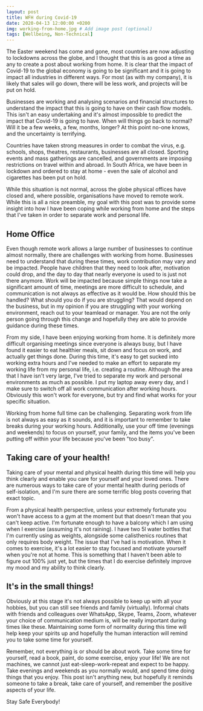 ```yaml
---
layout: post
title: WFH during Covid-19
date: 2020-04-13 12:00:00 +0200
img: working-from-home.jpg # Add image post (optional)
tags: [Wellbeing, Non-Technical]
---
```


The Easter weekend has come and gone, most countries are now adjusting to lockdowns across the globe, and I thought that this is as good a time as any to create a post about working from home.  It is clear that the impact of Covid-19 to the global economy is going to be significant and it is going to impact all industries in different ways. For most (as with my company), it is likely that sales will go down, there will be less work, and projects will be put on hold. 

Businesses are working and analysing scenarios and financial structures to understand the impact that this is going to have on their cash flow models. This isn't an easy undertaking and it's almost impossible to predict the impact that Covid-19 is going to have. When will things go back to normal? Will it be a few weeks, a few, months, longer? At this point no-one knows, and the uncertainty is terrifying.

Countries have taken strong measures in order to combat the virus, e.g. schools, shops, theatres, restaurants, businesses are all closed. Sporting events and mass gatherings are cancelled, and governments are imposing restrictions on travel within and abroad. In South Africa, we have been in lockdown and ordered to stay at home - even the sale of alcohol and cigarettes has been put on hold.

While this situation is not normal, across the globe physical offices have closed and, where possible, organisations have moved to remote work. While this is all a nice preamble, my goal with this post was to provide some insight into how I have been coping while working from home and the steps that I've taken in order to separate work and personal life.


## Home Office
Even though remote work allows a large number of businesses to continue almost normally, there are challenges with working from home. Businesses need to understand that during these times, work contribution may vary and be impacted. People have children that they need to look after, motivation could drop, and the day to day that nearly everyone is used to is just not there anymore. Work will be impacted because simple things now take a significant amount of time, meetings are more difficult to schedule, and communication is not always as effective as it would be. How should this be handled? What should you do if you are struggling? That would depend on the business, but in my opinion if you are struggling with your working environment, reach out to your teamlead or manager. You are not the only person going through this change and hopefully they are able to provide guidance during these times.

From my side, I have been enjoying working from home. It is definitely more difficult organising meetings since everyone is always busy, but I have found it easier to eat healthier meals, sit down and focus on work, and actually get things done. During this time, it's easy to get sucked into working extra hours and I've needed to make an effort to separate my working life from my personal life, i.e. creating a routine. Although the area that I have isn't very large, I've tried to separate my work and personal environments as much as possible. I put my laptop away every day, and I make sure to switch off all work communication after working hours. Obviously this won't work for everyone, but try and find what works for your specific situation.

Working from home full time can be challenging. Separating work from life is not always as easy as it sounds, and it is important to remember to take breaks during your working hours. Additionally, use your off time (evenings and weekends) to focus on yourself, your family, and the items you've been putting off within your life because you've been "too busy".


## Taking care of your health!

Taking care of your mental and physical health during this time will help you think clearly and enable you care for yourself and your loved ones. There are numerous ways to take care of your mental health during periods of self-isolation, and I'm sure there are some terrific blog posts covering that exact topic. 

From a physical health perspective, unless your extremely fortunate you won't have access to a gym at the moment but that doesn't mean that you can't keep active. I'm fortunate enough to have a balcony which I am using when I exercise (assuming it's not raining). I have two 5l water bottles that I'm currently using as weights, alongside some calisthenics routines that only requires body weight. The issue that I've had is motivation. When it comes to exercise, it's a lot easier to stay focused and motivate yourself when you're not at home. This is something that I haven't been able to figure out 100% just yet, but the times that I do exercise definitely improve my mood and my ability to think clearly.


## It's in the small things!

Obviously at this stage it's not always possible to keep up with all your hobbies, but you can still see friends and family (virtually). Informal chats with friends and colleagues over WhatsApp, Skype, Teams, Zoom, whatever your choice of communication medium is, will be really important during times like these. Maintaining some form of normality during this time will help keep your spirits up and hopefully the human interaction will remind you to take some time for yourself.

Remember, not everything is or should be about work. Take some time for yourself, read a book, paint, do some exercise, enjoy your life! We are not machines, we cannot just eat-sleep-work-repeat and expect to be happy. Take evenings and weekends as you normally would, and spend time doing things that you enjoy. This post isn't anything new, but hopefully it reminds someone to take a break, take care of yourself, and remember the positive aspects of your life.

Stay Safe Everybody! 



